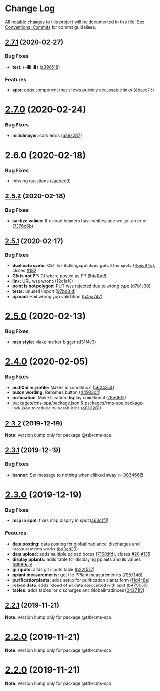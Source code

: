 # Change Log

All notable changes to this project will be documented in this file.
See [Conventional Commits](https://conventionalcommits.org) for commit guidelines.

## [2.7.1](https://github.com/technologiestiftung/flusshygiene/compare/v2.7.0...v2.7.1) (2020-02-27)

### Bug Fixes

- **test:** (⌐■_■) ([a390518](https://github.com/technologiestiftung/flusshygiene/commit/a390518a0b439d271a8b5fb42f2339d5b6a39454))

### Features

- **spot:** adds component that shows publicly accessable links ([88aec73](https://github.com/technologiestiftung/flusshygiene/commit/88aec7325d7aee27fa50210b7b962feea9fe013a))

# [2.7.0](https://github.com/technologiestiftung/flusshygiene/compare/v2.6.0...v2.7.0) (2020-02-24)

### Bug Fixes

- **middlelayer:** cors erros ([a29e287](https://github.com/technologiestiftung/flusshygiene/commit/a29e2875ec19c7f7c5957317ec582bc3df505055))

# [2.6.0](https://github.com/technologiestiftung/flusshygiene/compare/v2.5.2...v2.6.0) (2020-02-18)

### Bug Fixes

- missing questions ([daebee9](https://github.com/technologiestiftung/flusshygiene/commit/daebee9e2ed688d927778cba1ffe938e220bf917))

## [2.5.2](https://github.com/technologiestiftung/flusshygiene/compare/v2.5.1...v2.5.2) (2020-02-18)

### Bug Fixes

- **santize values:** If upload headers have whitespace we got an error ([7376c6b](https://github.com/technologiestiftung/flusshygiene/commit/7376c6b09b18d6ad82b098b6bbf4ec27b8464b12))

## [2.5.1](https://github.com/technologiestiftung/flusshygiene/compare/v2.5.0...v2.5.1) (2020-02-17)

### Bug Fixes

- **duplicate spots:** GET for Bathingspot does get all the spots ([4edc94e](https://github.com/technologiestiftung/flusshygiene/commit/4edc94e7e027ca4dccac10c08b4faf18e36c92ac)), closes [#182](https://github.com/technologiestiftung/flusshygiene/issues/182)
- **GIs is not PP:** GI where posted as PP ([64a1bd8](https://github.com/technologiestiftung/flusshygiene/commit/64a1bd8f29a8a8005e50eb171e11cdda05c606d3))
- **link:** URL was wrong ([12c1af8](https://github.com/technologiestiftung/flusshygiene/commit/12c1af8b6d78f05635f2622a1756e65e8c191aac))
- **point is not polygon:** PUT was rejected due to wrong type ([d7b1e38](https://github.com/technologiestiftung/flusshygiene/commit/d7b1e38b998ccec913b304dc9219dd2f9ac1f533))
- **tests:** unused import ([97bd31d](https://github.com/technologiestiftung/flusshygiene/commit/97bd31d0b42314f3ced3cf9d1c51c13f153f1136))
- **upload:** Had wrong yup validation ([b4ea747](https://github.com/technologiestiftung/flusshygiene/commit/b4ea74737e5895155d43b1d49327b68c4c162973))

# [2.5.0](https://github.com/technologiestiftung/flusshygiene/compare/v2.4.0...v2.5.0) (2020-02-13)

### Bug Fixes

- **map style:** Make marker bigger ([d31f4c3](https://github.com/technologiestiftung/flusshygiene/commit/d31f4c373a9f4daf9f5a3edbf113114d15113a63))

# [2.4.0](https://github.com/technologiestiftung/flusshygiene/compare/v2.3.2...v2.4.0) (2020-02-05)

### Bug Fixes

- **auth0id in profile:** Makes id conditinoal ([5624354](https://github.com/technologiestiftung/flusshygiene/commit/562435470fa49e05b2a9d055058980723350fa0b))
- **buton wording:** Renames button ([44983c4](https://github.com/technologiestiftung/flusshygiene/commit/44983c49cfbb83bfa4c52b6d25a6ff4ca02a87d9))
- **no location:** Make location display conditional ([28e06f3](https://github.com/technologiestiftung/flusshygiene/commit/28e06f3276472636367cf688e275e256cca9be5e))
- packages/cms-spa/package.json & packages/cms-spa/package-lock.json to reduce vulnerabilities ([a883281](https://github.com/technologiestiftung/flusshygiene/commit/a88328165398f8c57444ab58178b7aa6fe42cfdc))

## [2.3.2](https://github.com/technologiestiftung/flusshygiene/compare/v2.3.1...v2.3.2) (2019-12-19)

**Note:** Version bump only for package @tsb/cms-spa

## [2.3.1](https://github.com/technologiestiftung/flusshygiene/compare/v2.3.0...v2.3.1) (2019-12-19)

### Bug Fixes

- **banner:** Set message to nothing when clikked away 🔥 ([0834666](https://github.com/technologiestiftung/flusshygiene/commit/08346666d861427da8b2aeb02c33aab160233504))

# [2.3.0](https://github.com/technologiestiftung/flusshygiene/compare/v2.2.1...v2.3.0) (2019-12-19)

### Bug Fixes

- **map in spot:** fixes map display in spot ([a63c1f7](https://github.com/technologiestiftung/flusshygiene/commit/a63c1f787c8ac8bedd90bb9da0ffed323a21874b))

### Features

- **data posting:** data posting for globalIrradiance, discharges and measurements works ([bd9cd29](https://github.com/technologiestiftung/flusshygiene/commit/bd9cd291db7694c05cdcb340e46aaf6cca4c4d3d))
- **data upload:** adds multiple upload boxes ([7168dfd](https://github.com/technologiestiftung/flusshygiene/commit/7168dfdd69874513531810890e18b6418d355e69)), closes [#20](https://github.com/technologiestiftung/flusshygiene/issues/20) [#135](https://github.com/technologiestiftung/flusshygiene/issues/135)
- **display pplants:** adds table for displaying pplants and its values ([6f969ce](https://github.com/technologiestiftung/flusshygiene/commit/6f969ced40911142962e204a80c903fa3cbb0b50))
- **gi inputs:** adds git inputs table ([b22f597](https://github.com/technologiestiftung/flusshygiene/commit/b22f59728821b2ca3158a24615f1a52322c42d6a))
- **pplant measurements:** get the PPlant measuremenrts ([7957146](https://github.com/technologiestiftung/flusshygiene/commit/7957146c4556cfb503c320b06539a67cf76e80f5))
- **purificationplants:** adds setup for purification plants form ([f1d448e](https://github.com/technologiestiftung/flusshygiene/commit/f1d448eb9297ba909b785c45c71a32ae918eb38c))
- **reload data:** adds reload of all data associated with spot ([b479b69](https://github.com/technologiestiftung/flusshygiene/commit/b479b69a2bf0c093da4f5c7291929b0dca54765a))
- **tables:** adds tables for discharges and GlobalIrradinces ([04271f3](https://github.com/technologiestiftung/flusshygiene/commit/04271f3c1eff0b76da699c7574a6a74868868aec))

## [2.2.1](https://github.com/technologiestiftung/flusshygiene/compare/v2.2.0...v2.2.1) (2019-11-21)

**Note:** Version bump only for package @tsb/cms-spa

# [2.2.0](https://github.com/technologiestiftung/flusshygiene/compare/v2.1.1...v2.2.0) (2019-11-21)

**Note:** Version bump only for package @tsb/cms-spa

# [2.2.0](https://github.com/technologiestiftung/flusshygiene/compare/v2.1.1...v2.2.0) (2019-11-21)

**Note:** Version bump only for package @tsb/cms-spa
